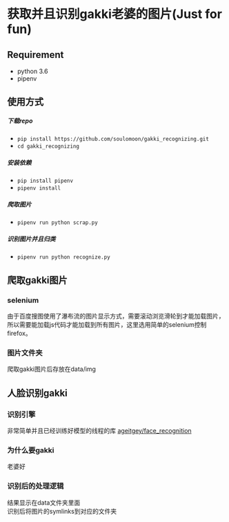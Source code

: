 # 获取并且识别gakki老婆的图片(Just for fun)

## Requirement
* python 3.6
* pipenv

## 使用方式
##### 下载repo
* `pip install https://github.com/soulomoon/gakki_recognizing.git`
* `cd gakki_recognizing`
##### 安装依赖
* `pip install pipenv`
* `pipenv install`
##### 爬取图片
* `pipenv run python scrap.py`
##### 识别图片并且归类
* `pipenv run python recognize.py`

## 爬取gakki图片

### selenium
由于百度搜图使用了瀑布流的图片显示方式，需要滚动浏览滑轮到才能加载图片，  
所以需要能加载js代码才能加载到所有图片，这里选用简单的selenium控制firefox。

### 图片文件夹
爬取gakki图片后存放在data/img


## 人脸识别gakki

### 识别引擎
非常简单并且已经训练好模型的线程的库 [ageitgey/face_recognition](https://github.com/ageitgey/face_recognition)

### 为什么要gakki
老婆好

### 识别后的处理逻辑
结果显示在data文件夹里面  
识别后将图片的symlinks到对应的文件夹
